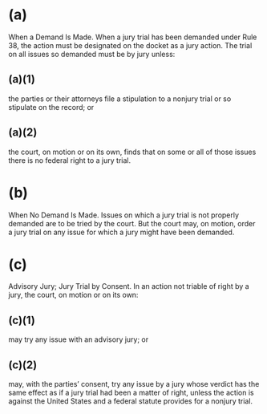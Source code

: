 # (a)
When a Demand Is Made. When a jury trial has been demanded under Rule 38, the action must be designated on the docket as a jury action. The trial on all issues so demanded must be by jury unless:
    
## (a)(1)
the parties or their attorneys file a stipulation to a nonjury trial or so stipulate on the record; or

## (a)(2)
the court, on motion or on its own, finds that on some or all of those issues there is no federal right to a jury trial.
    
# (b) 
When No Demand Is Made. Issues on which a jury trial is not properly demanded are to be tried by the court. But the court may, on motion, order a jury trial on any issue for which a jury might have been demanded.

# (c) 
Advisory Jury; Jury Trial by Consent. In an action not triable of right by a jury, the court, on motion or on its own:

## (c)(1) 
may try any issue with an advisory jury; or

## (c)(2) 
may, with the parties’ consent, try any issue by a jury whose verdict has the same effect as if a jury trial had been a matter of right, unless the action is against the United States and a federal statute provides for a nonjury trial.